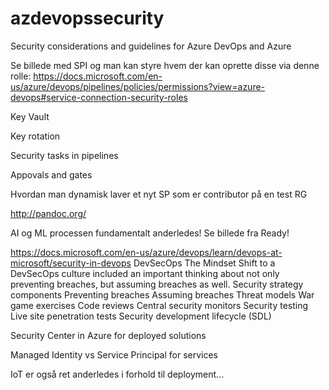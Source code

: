 # azdevopssecurity
Security considerations and guidelines for Azure DevOps and Azure


Se billede med SPI og man kan styre hvem der kan oprette disse via denne rolle:
https://docs.microsoft.com/en-us/azure/devops/pipelines/policies/permissions?view=azure-devops#service-connection-security-roles



Key Vault

Key rotation

Security tasks in pipelines

Appovals and gates

Hvordan man dynamisk laver et nyt SP som er contributor på en test RG

http://pandoc.org/

AI og ML processen fundamentalt anderledes!
Se billede fra Ready!





https://docs.microsoft.com/en-us/azure/devops/learn/devops-at-microsoft/security-in-devops
DevSecOps
The Mindset Shift to a DevSecOps culture included an important thinking about not only preventing breaches, but assuming breaches as well.
Security strategy components
Preventing breaches
Assuming breaches
Threat models
War game exercises
Code reviews
Central security monitors
Security testing
Live site penetration tests
Security development lifecycle (SDL)


Security Center in Azure for deployed solutions



Managed Identity vs Service Principal for services

IoT er også ret anderledes i forhold til deployment...